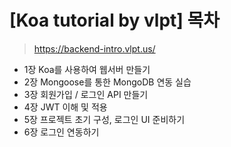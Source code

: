 # [Koa tutorial by vlpt] 목차

> https://backend-intro.vlpt.us/



- 1장 Koa를 사용하여 웹서버 만들기
- 2장 Mongoose를 통한 MongoDB 연동 실습
- 3장 회원가입 / 로그인 API 만들기
- 4장 JWT 이해 및 적용
- 5장 프로젝트 초기 구성, 로그인 UI 준비하기
- 6장 로그인 연동하기

